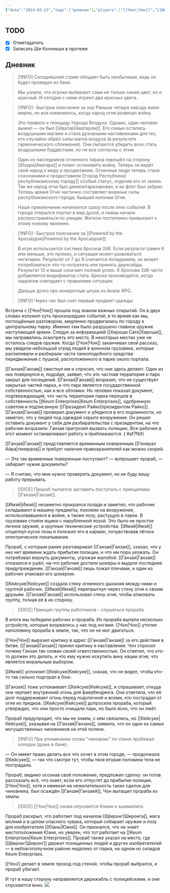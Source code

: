```yaml
---
{"date":"2024-03-23","tags":["дневник"],"players":["[[Чон\|Чон]]","[[Имэй\|Имэй]]","[[Кейсуке\|Кейсуке]]","[[Ганзая\|Ганзая]]"],"campaign":"Oneshots/Avatar","previous-session":"[[21 марта 2024]]","next-session":"[[28 марта 2024]]","dg-publish":true,"permalink":"/23-marta-2024/","dgPassFrontmatter":true}
---
```



## TODO
- [x] Отметадатить
- [x] Записать Ши Коннекшн в протеже

## Дневник
> [!INFO] Сегодняшний стрим обещает быть необычным, ведь он будет проведен из бани.
> 
> Мы узнали, что игроки выбирают сами не только синий цвет, но и красный. И сегодня с нами играют два красных цвета.

> [!INFO]- Быстрое пояснение за лор
> Раньше четыре народа жили мирно, но все изменилось, когда народ огня развязал войну. 
> 
> Это привело к геноциду Народа Воздуха. Однако, один человек выжил — он был [[Аватар\|Аватаром]]. Его семья осталась воздушными магами и стала духовными наставниками для тех, кто случайно обрёл силы магов воздуха (в результате гармонического сближения). Они пытаются убедить всех стать воздушными буддистами, но не все согласны с этим.
> 
> Один из наследников огненного тирана перешёл на сторону [[Корра\|Аватара]] и помог остановить войну. Теперь он ведёт свой народ к миру и процветанию. Огненные люди теперь стали союзниками и предоставили [[город Республика\|республиканскому городу]] особый статус, отделив его от земли. Так же народ огня был демилитаризирован, и их флот был забран. Теперь армия Огня частично составляет военные силы республиканского города, бывшей колонии Огня.
>
>Наше приключение начинается сразу после этих событий. В городе открылся портал в мир духов, и лианы начали распространяться по улицам. Жители постепенно привыкают к этому новому явлению.

> [!INFO]- Быстрое пояснение за [[Powered by the Apocalypse\|Powered by the Apocalypse]]
> 
> В игре используется система бросков 2d6. Если результат равен 6 или меньше, это промах, и ситуация может развиваться негативно. Результат от 7 до 9 считается попаданием, но может потребоваться что-то потратить или принять даунсайды. Результат 10 и выше означает полный успех. К броскам 2d6 часто добавляется модификатор стата. Броски производятся, когда нарратив совпадает с правилами ситуации.
> 
> Дальше долго про конкретные штуки из Avatar RPG.

> [!INFO] Через час был снят первый предмет одежды

Встреча с [[Чон\|Чон]] прошла под знаком важных открытий. Он в двух словах изложил суть произошедших событий, в то время как мы, поглощённые разговором, медленно продвигались по городу к центральному парку. Именно там было разрушено главное оружие наступающей армии. Следуя за информацией [[Хироши Сато\|Хироши]], мы направились осмотреть это место. В некоторых местах уже не осталось следов оружия. Когда [[Чон\|Чон]] заканчивал свой рассказ, мы увидели небольшой отряд людей в военном грузовике, которые распиливали и разбирали части танкоподобного средства передвижения с пушкой, расположенного в парке около портала.

[[Ганзая\|Ганзая]] свистнул им и спросил, что они здесь делают. Один из них повернулся и, подойдя, заявил, что это частная территория и парк закрыт для посещений. [[Ганзая\|Ганзая]] возразил, что не существует закрытых частей парка, и что парк является государственной собственностью, как и все обломки. Но человек показал документ, подтверждающий, что часть территории парка перешла в собственность [[Keum Enterprises\|Keum Enterprises]], одобренную советом и подписанную [[Президент Райко\|президентом Райко]]. [[Ганзая\|Ганзая]] проверил документ и убедился в его подлинности, но заметил, что у людей под одеждой скрыто вооружение. Он решил оставить документ у себя для разбирательства с президентом, на что рабочие возразили. Ганзая пригрозил вызвать полицию. Все рабочие в этот момент останавливают работу и приближаются.
{ #af7fbf}


[[Ганзая\|Ганзая]] представляется временным поверенным [[Генерал Айра\|генерала]] и требует наличия правохранителей как можно скорей. 

— Это так временные поверенные поступают? — вопрошает прораб, — забирает чужие документы? 

— Я считаю, что мне нужно проверить документ, но не буду вашу работу прерывать. 

>[!DICE] Прораб пытается заставить поступать с принципами [[Ганзая\|Ганзая]]. 

[[Имэй\|Имэй]] незаметно прокрался позади и заметил, что рабочие складывают в машину предметы, похожие на вооружение, использовавшееся в войне, а также лозу, растущую в парке. В грузовике стояли ящики с нарубленной лозой. Это было не простое личное оружие, а крупные технические устройства. [[Имэй\|Имэй]] отщипнул кусок лозы и положил его в карман, почувствовав лёгкое электрическое покалывание.

Прораб, с которым ранее разговаривал [[Ганзая\|Ганзая]], сказал, что у них нет времени ждать прибытия полиции, и что им пора уезжать. Он потребовал вернуть документы, угрожая жалобой. [[Ганзая\|Ганзая]] отказался и ушёл, на что рабочие достали шокеры и выдали последнее предупреждение. [[Ганзая\|Ганзая]] лишь пожал плечами, и один из рабочих атаковал его шокером.

[[Кейсуке\|Кейсуке]] создала стену огненного дыхания между ними и группой рабочих. [[Имэй\|Имэй]] перепрыгнул через стену огня к своим друзьям. [[Ганзая\|Ганзая]] использовал стену огня, чтобы атаковать группу, толкая её в их сторону.

>[!DICE] Принцип группы работников - слушаться прораба. 

В итоге мы победили рабочих и прораба. Из прораба выпали несколько устройств, которые взорвались у нас под ногами. [[Чон\|Чон]] утопил наполовину прораба в земле, так, что он не мог двигаться.

[[Чон\|Чон]] выразил критику в адрес [[Ганзая\|Ганзая]] за его действия в битве. [[Ганзая\|Ганзая]] принял критику и наставления. Чон спросил почему Ганзая так скован своей ответственностью. Он ответил, что кто-то должен это делать, и что ему нужно искупить вину нации огня, что является моральным выбором.

[[Имэй]] успокоил [[Кейсуке\|Кейсуке]], сказав, что не видел, чтобы кто-то так сильно подгорал в бою.

[[Ганзая]] тоже успокаивает [[Кейсуке\|Кейсуке]], и спрашивает, откуда она черпает внутренний огонь для фаербендинга. Она ответила, что её долг поддерживает огонь перед подопечной и всеми, кто пострадал от огня их предков.
[[Кейсуке\|Кейсуке]] допросила прораба, который утверждал, что они просто очищали парк, но было ясно, что он лжёт.

Прораб предупредил, что мы не знаем, с кем связались, но [[Кейсуке\|Кейсуке]], указывая на [[Ганзая\|Ганзаю]], заявила, что он один из самых могущественных чиновников на этой поляне.

>[!INFO] При упоминании слова "чиновник" по спине пробежал холодок (даже в бане).

— Он имеет право делать все что хочет в этом городе, — продолжала [[Кейсуке]], — так что смотри тут, чтобы твоя вторая половина тела не пострадала. 

Прораб, видимо осознав своё положение, предложил сделку: он готов рассказать всё, что знает, если его отпустят до прибытия полиции. [[Чон\|Чон]], хотя и намекал на нежелательность таких сделок для чиновника, был осаждён [[Ганзая\|Ганзаей]], Чон вытащил прораба из земли. 

>[!DICE] [[Чон\|Чон]] снова опускается ближе к хьюмилити.

Прораб раскрыл, что работает под началом [[Широнг\|Широнга]], мага молний и в целом опасного чувака, который собирает оружие и лозу для изобретателя [[Юань\|Юаня]]. Он признался, что не знает местоположения Юаня, но уверен, что тот работает на [[Keum Enterprises\|Keum Enterprises]]. Прораб также указал на место, где [[Широнг\|Широнг]] держит похищенных людей и других изобретателей — в неблагополучном районе недалеко от парка, на одном из складов Keum Enterprises.

[[Чон]] делает в земле проход под стеной, чтобы прораб выбрался, и прораб убегает.

И тут в нашу сторону направляется дирижабль с полицейскими, и они спускаются вниз.
![](https://i.imgur.com/MR9M0TZ.jpeg)

